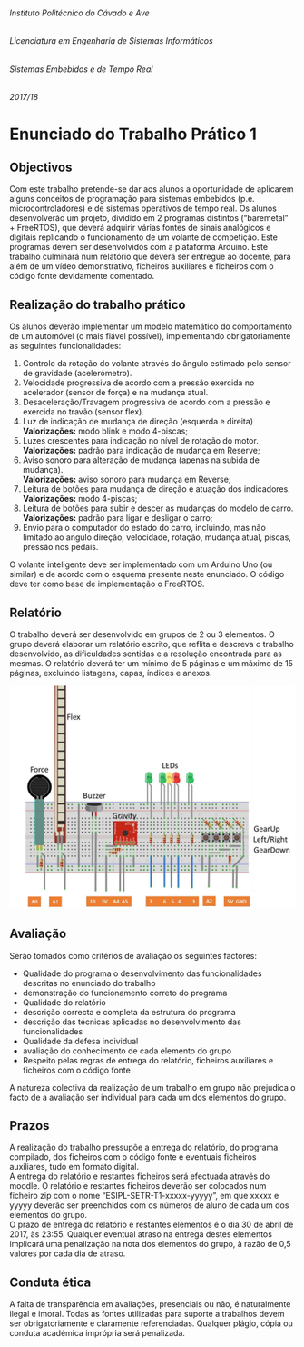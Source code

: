 ###### Instituto Politécnico do Cávado e Ave  
###### Licenciatura em Engenharia de Sistemas Informáticos  
###### Sistemas Embebidos e de Tempo Real  
###### 2017/18  


# __Enunciado do Trabalho Prático 1__
  
  
## __Objectivos__
  Com este trabalho pretende-se dar aos alunos a oportunidade de aplicarem alguns conceitos de programação para sistemas embebidos (p.e. microcontroladores) e de sistemas operativos de tempo real. Os alunos desenvolverão um projeto, dividido em 2 programas distintos (“baremetal” + FreeRTOS), que deverá adquirir várias fontes de sinais analógicos e digitais replicando o funcionamento de um volante de competição. Este programas devem ser desenvolvidos com a plataforma Arduino. Este trabalho culminará num relatório que deverá ser entregue ao docente, para além de um vídeo demonstrativo, ficheiros auxiliares e ficheiros com o código fonte devidamente comentado.  
  
  
## __Realização do trabalho prático__  
Os alunos deverão implementar um modelo matemático do comportamento de um automóvel (o mais fiável possível), implementando obrigatoriamente as seguintes funcionalidades:  
1. Controlo da rotação do volante através do ângulo estimado pelo sensor de gravidade (acelerómetro).  
2. Velocidade progressiva de acordo com a pressão exercida no acelerador (sensor de força) e na mudança atual.  
3. Desaceleração/Travagem progressiva de acordo com a pressão e exercida no travão (sensor flex).  
4. Luz de indicação de mudança de direção (esquerda e direita)  
	__Valorizações:__ modo blink e modo 4-piscas;  
5. Luzes crescentes para indicação no nível de rotação do motor.  
	__Valorizações:__ padrão para indicação de mudança em Reserve;  
6. Aviso sonoro para alteração de mudança (apenas na subida de mudança).  
	__Valorizações:__ aviso sonoro para mudança em Reverse;  
7. Leitura de botões para mudança de direção e atuação dos indicadores.  
	__Valorizações:__ modo 4-piscas;  
8. Leitura de botões para subir e descer as mudanças do modelo de carro.  
	__Valorizações:__ padrão para ligar e desligar o carro;  
9. Envio para o computador do estado do carro, incluindo, mas não limitado ao angulo direção, velocidade, rotação, mudança atual, piscas, pressão nos pedais.  
  
O volante inteligente deve ser implementado com um Arduino Uno (ou similar) e de acordo com o esquema presente neste enunciado. O código deve ter como base de implementação o FreeRTOS.  
  
## __Relatório__  
  
O trabalho deverá ser desenvolvido em grupos de 2 ou 3 elementos. O grupo deverá elaborar um relatório escrito, que reflita e descreva o trabalho desenvolvido, as dificuldades sentidas e a resolução encontrada para as mesmas. O relatório deverá ter um mínimo de 5 páginas e um máximo de 15 páginas, excluindo listagens, capas, índices e anexos.  
  
![Imagem 1](/IMAGES/imagemEnunciado.jpg)
  

## __Avaliação__  
  
Serão tomados como critérios de avaliação os seguintes factores:  
  
* Qualidade do programa o desenvolvimento das funcionalidades descritas no enunciado do trabalho  
* demonstração do funcionamento correto do programa  
* Qualidade do relatório  
* descrição correcta e completa da estrutura do programa  
* descrição das técnicas aplicadas no desenvolvimento das funcionalidades  
* Qualidade da defesa individual  
* avaliação do conhecimento de cada elemento do grupo  
* Respeito pelas regras de entrega do relatório, ficheiros auxiliares e ficheiros com o código fonte  
  
A natureza colectiva da realização de um trabalho em grupo não prejudica o facto de a avaliação ser individual para cada um dos elementos do grupo.  
  
## __Prazos__  
  
A realização do trabalho pressupõe a entrega do relatório, do programa compilado, dos ficheiros com o código fonte e eventuais ficheiros auxiliares, tudo em formato digital.  
A entrega do relatório e restantes ficheiros será efectuada através do moodle. O relatório e restantes ficheiros deverão ser colocados num ficheiro zip com o nome “ESIPL-SETR-T1-xxxxx-yyyyy”, em que xxxxx e yyyyy deverão ser preenchidos com os números de aluno de cada um dos elementos do grupo.  
O prazo de entrega do relatório e restantes elementos é o dia 30 de abril de 2017, às 23:55. Qualquer eventual atraso na entrega destes elementos implicará uma penalização na nota dos elementos do grupo, à razão de 0,5 valores por cada dia de atraso.  
  
## __Conduta ética__  
  
A falta de transparência em avaliações, presenciais ou não, é naturalmente ilegal e imoral. Todas as fontes utilizadas para suporte a trabalhos devem ser obrigatoriamente e claramente referenciadas. Qualquer plágio, cópia ou conduta académica imprópria será penalizada.  
